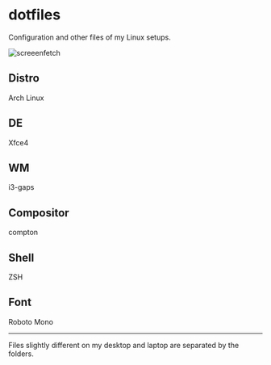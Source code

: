 # dotfiles

Configuration and other files of my Linux setups.

![](http://i.imgur.com/FoIg48P.jpg?1 "screeenfetch")

## Distro
Arch Linux

## DE
Xfce4

## WM
i3-gaps

## Compositor
compton

## Shell
ZSH

## Font
Roboto Mono

---

Files slightly different on my desktop and laptop are separated by the folders.
